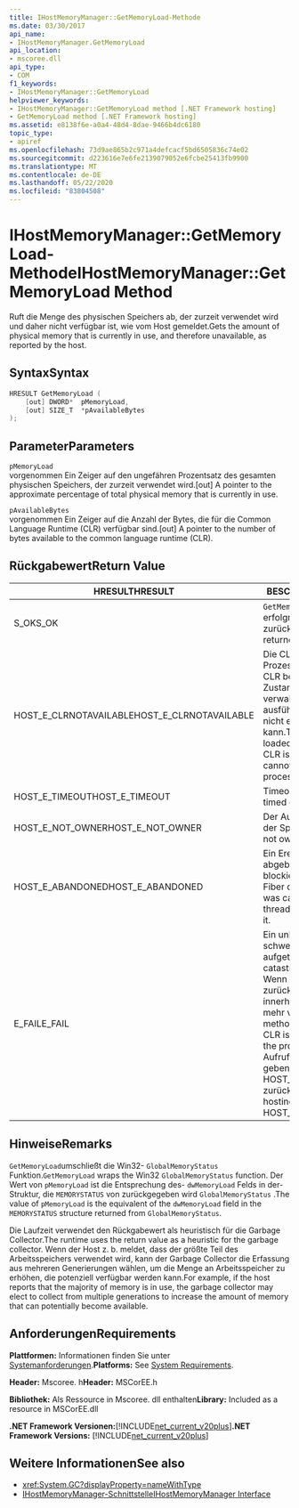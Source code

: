 ```yaml
---
title: IHostMemoryManager::GetMemoryLoad-Methode
ms.date: 03/30/2017
api_name:
- IHostMemoryManager.GetMemoryLoad
api_location:
- mscoree.dll
api_type:
- COM
f1_keywords:
- IHostMemoryManager::GetMemoryLoad
helpviewer_keywords:
- IHostMemoryManager::GetMemoryLoad method [.NET Framework hosting]
- GetMemoryLoad method [.NET Framework hosting]
ms.assetid: e8138f6e-a0a4-48d4-8dae-9466b4dc6180
topic_type:
- apiref
ms.openlocfilehash: 73d9ae865b2c971a4defcacf5bd6505836c74e02
ms.sourcegitcommit: d223616e7e6fe2139079052e6fcbe25413fb9900
ms.translationtype: MT
ms.contentlocale: de-DE
ms.lasthandoff: 05/22/2020
ms.locfileid: "83804508"
---
```

# <a name="ihostmemorymanagergetmemoryload-method"></a><span data-ttu-id="889a5-102">IHostMemoryManager::GetMemoryLoad-Methode</span><span class="sxs-lookup"><span data-stu-id="889a5-102">IHostMemoryManager::GetMemoryLoad Method</span></span>
<span data-ttu-id="889a5-103">Ruft die Menge des physischen Speichers ab, der zurzeit verwendet wird und daher nicht verfügbar ist, wie vom Host gemeldet.</span><span class="sxs-lookup"><span data-stu-id="889a5-103">Gets the amount of physical memory that is currently in use, and therefore unavailable, as reported by the host.</span></span>  
  
## <a name="syntax"></a><span data-ttu-id="889a5-104">Syntax</span><span class="sxs-lookup"><span data-stu-id="889a5-104">Syntax</span></span>  
  
```cpp  
HRESULT GetMemoryLoad (  
    [out] DWORD*  pMemoryLoad,
    [out] SIZE_T  *pAvailableBytes  
);  
```  
  
## <a name="parameters"></a><span data-ttu-id="889a5-105">Parameter</span><span class="sxs-lookup"><span data-stu-id="889a5-105">Parameters</span></span>  
 `pMemoryLoad`  
 <span data-ttu-id="889a5-106">vorgenommen Ein Zeiger auf den ungefähren Prozentsatz des gesamten physischen Speichers, der zurzeit verwendet wird.</span><span class="sxs-lookup"><span data-stu-id="889a5-106">[out] A pointer to the approximate percentage of total physical memory that is currently in use.</span></span>  
  
 `pAvailableBytes`  
 <span data-ttu-id="889a5-107">vorgenommen Ein Zeiger auf die Anzahl der Bytes, die für die Common Language Runtime (CLR) verfügbar sind.</span><span class="sxs-lookup"><span data-stu-id="889a5-107">[out] A pointer to the number of bytes available to the common language runtime (CLR).</span></span>  
  
## <a name="return-value"></a><span data-ttu-id="889a5-108">Rückgabewert</span><span class="sxs-lookup"><span data-stu-id="889a5-108">Return Value</span></span>  
  
|<span data-ttu-id="889a5-109">HRESULT</span><span class="sxs-lookup"><span data-stu-id="889a5-109">HRESULT</span></span>|<span data-ttu-id="889a5-110">BESCHREIBUNG</span><span class="sxs-lookup"><span data-stu-id="889a5-110">Description</span></span>|  
|-------------|-----------------|  
|<span data-ttu-id="889a5-111">S_OK</span><span class="sxs-lookup"><span data-stu-id="889a5-111">S_OK</span></span>|<span data-ttu-id="889a5-112">`GetMemoryLoad`wurde erfolgreich zurückgegeben.</span><span class="sxs-lookup"><span data-stu-id="889a5-112">`GetMemoryLoad` returned successfully.</span></span>|  
|<span data-ttu-id="889a5-113">HOST_E_CLRNOTAVAILABLE</span><span class="sxs-lookup"><span data-stu-id="889a5-113">HOST_E_CLRNOTAVAILABLE</span></span>|<span data-ttu-id="889a5-114">Die CLR wurde nicht in einen Prozess geladen, oder die CLR befindet sich in einem Zustand, in dem Sie verwalteten Code nicht ausführen oder den-Befehl nicht erfolgreich verarbeiten kann.</span><span class="sxs-lookup"><span data-stu-id="889a5-114">The CLR has not been loaded into a process, or the CLR is in a state in which it cannot run managed code or process the call successfully.</span></span>|  
|<span data-ttu-id="889a5-115">HOST_E_TIMEOUT</span><span class="sxs-lookup"><span data-stu-id="889a5-115">HOST_E_TIMEOUT</span></span>|<span data-ttu-id="889a5-116">Timeout des Aufrufes.</span><span class="sxs-lookup"><span data-stu-id="889a5-116">The call timed out.</span></span>|  
|<span data-ttu-id="889a5-117">HOST_E_NOT_OWNER</span><span class="sxs-lookup"><span data-stu-id="889a5-117">HOST_E_NOT_OWNER</span></span>|<span data-ttu-id="889a5-118">Der Aufrufer ist nicht Besitzer der Sperre.</span><span class="sxs-lookup"><span data-stu-id="889a5-118">The caller does not own the lock.</span></span>|  
|<span data-ttu-id="889a5-119">HOST_E_ABANDONED</span><span class="sxs-lookup"><span data-stu-id="889a5-119">HOST_E_ABANDONED</span></span>|<span data-ttu-id="889a5-120">Ein Ereignis wurde abgebrochen, während ein blockierter Thread oder eine Fiber darauf wartete.</span><span class="sxs-lookup"><span data-stu-id="889a5-120">An event was canceled while a blocked thread or fiber was waiting on it.</span></span>|  
|<span data-ttu-id="889a5-121">E_FAIL</span><span class="sxs-lookup"><span data-stu-id="889a5-121">E_FAIL</span></span>|<span data-ttu-id="889a5-122">Ein unbekannter schwerwiegender Fehler ist aufgetreten.</span><span class="sxs-lookup"><span data-stu-id="889a5-122">An unknown catastrophic failure occurred.</span></span> <span data-ttu-id="889a5-123">Wenn eine Methode E_FAIL zurückgibt, ist die CLR innerhalb des Prozesses nicht mehr verwendbar.</span><span class="sxs-lookup"><span data-stu-id="889a5-123">When a method returns E_FAIL, the CLR is no longer usable within the process.</span></span> <span data-ttu-id="889a5-124">Nachfolgende Aufrufe von Hostingmethoden geben HOST_E_CLRNOTAVAILABLE zurück.</span><span class="sxs-lookup"><span data-stu-id="889a5-124">Subsequent calls to hosting methods return HOST_E_CLRNOTAVAILABLE.</span></span>|  
  
## <a name="remarks"></a><span data-ttu-id="889a5-125">Hinweise</span><span class="sxs-lookup"><span data-stu-id="889a5-125">Remarks</span></span>  
 <span data-ttu-id="889a5-126">`GetMemoryLoad`umschließt die Win32- `GlobalMemoryStatus` Funktion.</span><span class="sxs-lookup"><span data-stu-id="889a5-126">`GetMemoryLoad` wraps the Win32 `GlobalMemoryStatus` function.</span></span> <span data-ttu-id="889a5-127">Der Wert von `pMemoryLoad` ist die Entsprechung des- `dwMemoryLoad` Felds in der-Struktur, die `MEMORYSTATUS` von zurückgegeben wird `GlobalMemoryStatus` .</span><span class="sxs-lookup"><span data-stu-id="889a5-127">The value of `pMemoryLoad` is the equivalent of the `dwMemoryLoad` field in the `MEMORYSTATUS` structure returned from `GlobalMemoryStatus`.</span></span>  
  
 <span data-ttu-id="889a5-128">Die Laufzeit verwendet den Rückgabewert als heuristisch für die Garbage Collector.</span><span class="sxs-lookup"><span data-stu-id="889a5-128">The runtime uses the return value as a heuristic for the garbage collector.</span></span> <span data-ttu-id="889a5-129">Wenn der Host z. b. meldet, dass der größte Teil des Arbeitsspeichers verwendet wird, kann der Garbage Collector die Erfassung aus mehreren Generierungen wählen, um die Menge an Arbeitsspeicher zu erhöhen, die potenziell verfügbar werden kann.</span><span class="sxs-lookup"><span data-stu-id="889a5-129">For example, if the host reports that the majority of memory is in use, the garbage collector may elect to collect from multiple generations to increase the amount of memory that can potentially become available.</span></span>  
  
## <a name="requirements"></a><span data-ttu-id="889a5-130">Anforderungen</span><span class="sxs-lookup"><span data-stu-id="889a5-130">Requirements</span></span>  
 <span data-ttu-id="889a5-131">**Plattformen:** Informationen finden Sie unter [Systemanforderungen](../../get-started/system-requirements.md).</span><span class="sxs-lookup"><span data-stu-id="889a5-131">**Platforms:** See [System Requirements](../../get-started/system-requirements.md).</span></span>  
  
 <span data-ttu-id="889a5-132">**Header:** Mscoree. h</span><span class="sxs-lookup"><span data-stu-id="889a5-132">**Header:** MSCorEE.h</span></span>  
  
 <span data-ttu-id="889a5-133">**Bibliothek:** Als Ressource in Mscoree. dll enthalten</span><span class="sxs-lookup"><span data-stu-id="889a5-133">**Library:** Included as a resource in MSCorEE.dll</span></span>  
  
 <span data-ttu-id="889a5-134">**.NET Framework Versionen:**[!INCLUDE[net_current_v20plus](../../../../includes/net-current-v20plus-md.md)]</span><span class="sxs-lookup"><span data-stu-id="889a5-134">**.NET Framework Versions:** [!INCLUDE[net_current_v20plus](../../../../includes/net-current-v20plus-md.md)]</span></span>  
  
## <a name="see-also"></a><span data-ttu-id="889a5-135">Weitere Informationen</span><span class="sxs-lookup"><span data-stu-id="889a5-135">See also</span></span>

- <xref:System.GC?displayProperty=nameWithType>
- [<span data-ttu-id="889a5-136">IHostMemoryManager-Schnittstelle</span><span class="sxs-lookup"><span data-stu-id="889a5-136">IHostMemoryManager Interface</span></span>](ihostmemorymanager-interface.md)
